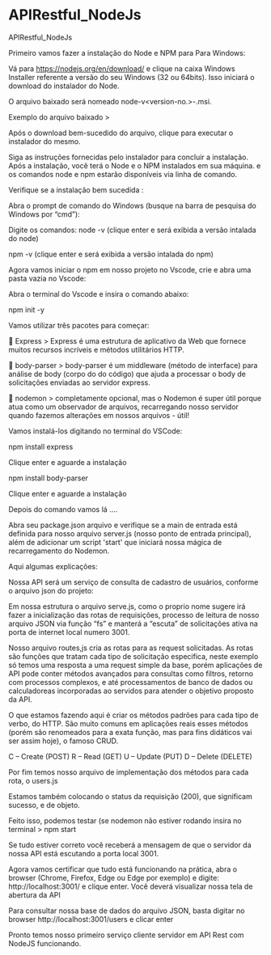 # APIRestful_NodeJs
APIRestful_NodeJs

Primeiro vamos fazer a instalação do Node e NPM para Para Windows:

Vá para https://nodejs.org/en/download/ e clique na caixa Windows Installer referente a versão do seu Windows (32 ou 64bits). Isso iniciará o download do instalador do Node.

O arquivo baixado será nomeado node-v<version-no.>-.msi.

Exemplo do arquivo baixado >

Após o download bem-sucedido do arquivo, clique para executar o instalador do mesmo.

Siga as instruções fornecidas pelo instalador para concluir a instalação. Após a instalação, você terá o Node e o NPM instalados em sua máquina. e os comandos node e npm estarão disponíveis via linha de comando.

Verifique se a instalação bem sucedida :

Abra o prompt de comando do Windows (busque na barra de pesquisa do Windows por “cmd”):

Digite os comandos: node -v (clique enter e será exibida a versão intalada do node)

npm -v (clique enter e será exibida a versão intalada do npm)

Agora vamos iniciar o npm em nosso projeto no Vscode, crie e abra uma pasta vazia no Vscode:

Abra o terminal do Vscode e insira o comando abaixo:

npm init -y

Vamos utilizar três pacotes para começar:

 Express > Express é uma estrutura de aplicativo da Web que fornece muitos recursos incríveis e métodos utilitários HTTP.

 body-parser > body-parser é um middleware (método de interface) para análise de body (corpo do do código) que ajuda a processar o body de solicitações enviadas ao servidor express.

 nodemon > completamente opcional, mas o Nodemon é super útil porque atua como um observador de arquivos, recarregando nosso servidor quando fazemos alterações em nossos arquivos - útil!

Vamos instalá-los digitando no terminal do VSCode:

npm install express

Clique enter e aguarde a instalação

npm install body-parser

Clique enter e aguarde a instalação

Depois do comando vamos lá ….

Abra seu package.json arquivo e verifique se a main de entrada está definida para nosso arquivo server.js (nosso ponto de entrada principal), além de adicionar um script 'start' que iniciará nossa mágica de recarregamento do Nodemon.

Aqui algumas explicações:

Nossa API será um serviço de consulta de cadastro de usuários, conforme o arquivo json do projeto:

Em nossa estrutura o arquivo serve.js, como o proprio nome sugere irá fazer a inicialização das rotas de requisições, processo de leitura de nosso arquivo JSON via função “fs” e manterá a “escuta” de solicitações ativa na porta de internet local numero 3001.

Nosso arquivo routes,js cria as rotas para as request solicitadas. As rotas são funções que tratam cada tipo de solicitação especifica, neste exemplo só temos uma resposta a uma request simple da base, porém aplicações de API pode conter métodos avançados para consultas como filtros, retorno com processos complexos, e até processamentos de banco de dados ou calculadoreas incorporadas ao servidos para atender o objetivo proposto da API.

O que estamos fazendo aqui é criar os métodos padrões para cada tipo de verbo, do HTTP. São muito comuns em aplicações reais esses métodos (porém são renomeados para a exata função, mas para fins didáticos vai ser assim hoje), o famoso CRUD.

C – Create (POST) R – Read (GET) U – Update (PUT) D – Delete (DELETE)

Por fim temos nosso arquivo de implementação dos métodos para cada rota, o users.js

Estamos também colocando o status da requisição (200), que significam sucesso, e de objeto.

Feito isso, podemos testar (se nodemon não estiver rodando insira no terminal > npm start

Se tudo estiver correto você receberá a mensagem de que o servidor da nossa API está escutando a porta local 3001.

Agora vamos certificar que tudo está funcionando na prática, abra o browser (Chrome, Firefox, Edge ou Edge por exemplo) e digite: http://localhost:3001/ e clique enter. Você deverá visualizar nossa tela de abertura da API

Para consultar nossa base de dados do arquivo JSON, basta digitar no browser http://localhost:3001/users e clicar enter

Pronto temos nosso primeiro serviço cliente servidor em API Rest com NodeJS funcionando.
